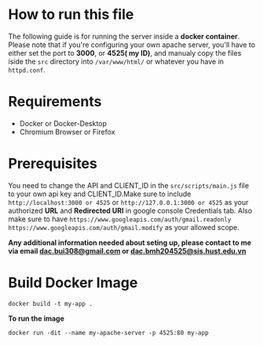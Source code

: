 # How to run this file
The following guide is for running the server inside a **docker container**. Please note that if you're configuring your own apache server, you'll have to either set the port to **3000**, or **4525( my ID)**, and manualy copy the files iside the `src` directory into `/var/www/html/` or whatever you have in `httpd.conf`.
# Requirements
* Docker or Docker-Desktop
* Chromium Browser or Firefox

# Prerequisites
You need to change the API and CLIENT_ID in the `src/scripts/main.js` file to your own api key and CLIENT_ID.Make sure to include `http://localhost:3000 or 4525` or `http://127.0.0.1:3000 or 4525` as your authorized **URL** and **Redirected URI** in google console Credentials tab. Also make sure to have `https://www.googleapis.com/auth/gmail.readonly` `https://www.googleapis.com/auth/gmail.modify` as your allowed scope.

**Any additional information needed about seting up, please contact to me via email dac.bui308@gmail.com or dac.bmh204525@sis.hust.edu.vn**
# Build Docker Image

```
docker build -t my-app .
```
**To run the image**

```
docker run -dit --name my-apache-server -p 4525:80 my-app
```



